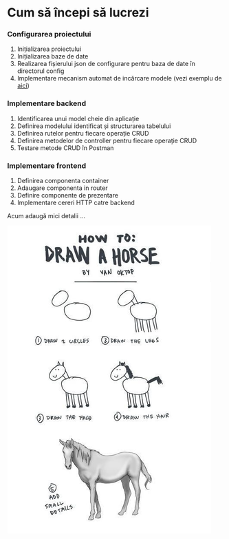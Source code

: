 # Cum să începi să lucrezi

### Configurarea proiectului

1. Inițializarea proiectului
2. Inițializarea baze de date
3. Realizarea fișierului json de configurare pentru baza de date în directorul config
4. Implementare mecanism automat de incărcare modele \(vezi exemplu de [aici](https://github.com/webtech-superheroes/webtech-hub/blob/master/backend/models/index.js)\)

### Implementare backend

1. Identificarea unui model cheie din aplicație
2. Definirea modelului identificat și structurarea tabelului
3. Definirea rutelor pentru fiecare operație CRUD
4. Definirea metodelor de controller pentru fiecare operație CRUD
5. Testare metode CRUD în Postman

### Implementare frontend

1. Definirea componenta container
2. Adaugare componenta in router
3. Definire componente de prezentare
4. Implementare cereri HTTP catre backend

Acum adaugă mici detalii ...

![](../.gitbook/assets/64848acfc6674200aa67184117d76249.jpg)



